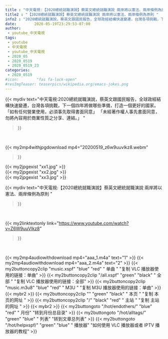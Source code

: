 ```yaml
---
title : "中天電視:【2020總統就職演說】蔡英文總統就職演說 兩岸將以憲法、兩岸條例為原則 "
title2 : "【2020總統就職演說】蔡英文總統就職演說 兩岸將以憲法、兩岸條例為原則 "
info2 : "2020總統就職演說，蔡英文跟國民報告，全球政經結構快速變遷，台灣各項挑戰，下一個四年將做哪些準備，打造一個更好的國家。  「如有任何營業使用，必須事先取得書面同意」 「未經著作權人事先書面同意，勿將內容用於商業性質之分享、連結。」 "
date:        2020-05-19T23:29:53-07:00
author:
 - youtube_中天電視
tags:
 - youtube
 - 中天電視
 - youtube_中天電視
 - 2020_05
 - 2020_0519
 - 2020_0519_23
categories:
 - 2020_0519
#icon:        "fas fa-lock-open"
#resImgTeaser: teaserpics/wikipedia.org/emacs-jokes.png
---
```


{{< mydiv text="中天電視:2020總統就職演說，蔡英文跟國民報告，全球政經結構快速變遷，台灣各項挑戰，下一個四年將做哪些準備，打造一個更好的國家。  「如有任何營業使用，必須事先取得書面同意」 「未經著作權人事先書面同意，勿將內容用於商業性質之分享、連結。」 "
>}}
<br>


{{< my2mp4withjpgdownload mp4="20200519_z6w9uuvlkz8.webm"
>}}

{{< my2jpgexist "xx1.jpg" >}}<br>
{{< my2jpgexist "xx2.jpg" >}}<br>
{{< my2jpgexist "xx3.jpg" >}}<br>



{{< mydiv text="中天電視:【2020總統就職演說】蔡英文總統就職演說 兩岸將以憲法、兩岸條例為原則 "
>}}
<br>

{{< my2linktextonly link="https://www.youtube.com/watch?v=Z6W9uuVlkz8"
>}}


<br>

{{< my2mp4audiowithdownload mp4="aaa_1.m4a"    text="1" >}}
{{< my2mp4audiowithdownload mp4="aaa_2.m4a"    text="2" >}}
{{< my2buttoncopy2clip "music.xspf"        "blue"   "red"    " 单曲 "  "复制 VLC 播放器使用的链接：单曲" >}} {{< my2buttoncopy2clip "/all.xspf"         "green"  "black"  " 全部 "  "复制 VLC 播放器使用的链接：全部" >}} {{< my2buttoncopy2clip "music.m3u8"        "blue"   "red"    " M3U  "    "复制 M3U 播放器使用的链接：单曲" >}} {{< mybr2 >}} {{< my2buttoncopy2clip ""                  "green"  "black"  " 本页 "    "复制 本页的网址 " >}} {{< my2buttoncopy2clip "/"                 "black"  "red"    " 主站 "    "复制 主站的网址 " >}} {{< mybr2 >}} {{< my2buttongoto      "/hot/endothers/"   "blue"   "red"    " 月份"   "转到月份总目录" >}} {{< my2buttongoto      "/hot/alltags/"     "green"  "blue"   " 列表"   "转到文章总列表" >}} {{< my2buttongoto      "/hot/helpxspf/"    "green"  "blue"   " 播放器" "如何使用 VLC 播放器或者 IPTV 播放器的教程" >}} 
